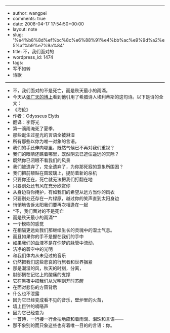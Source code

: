 - --
- author: wangpei
- comments: true
- date: 2008-04-17 17:54:50+00:00
- layout: note
- slug: '%e4%b8%8d%ef%bc%8c%e6%88%91%e4%bb%ac%e9%9d%a2%e5%af%b9%e7%9a%84'
- title: 不，我们面对的
- wordpress_id: 1474
- tags:
- 写不如转
- 诗歌
- --
- 不，我们面对的不是死亡，而是秋天最小的雨滴。
- 今天从[张广天的博上](http://blog.sina.com.cn/s/blog_4830951301009153.html)看到他引用了希腊诗人埃利蒂斯的这句诗。以下是诗的全文：
- 《海伦》
- 作者：Odysseus Elytis
- 翻译：李野光
- 第一滴雨淹死了夏季，
- 那些诞生过星光的言语全被淋湿
- 所有那些以你为唯一对象的言语。
- 我们的手还伸向哪里，既然气候已不再对我们重视？
- 我们的眼睛还瞧着哪里，既然阴云已遮住遥远的天际？
- 既然你已闭眼不看我们的风景
- 我们被遗弃了，完全遗弃了，为你那死寂的意象所围困？
- 我们把前额贴在窗玻璃上，提防着新的杀机
- 只要你还在，死亡就无法把我们打翻在地
- 只要别处还有风在充分欣赏你
- 从身边将你掩护，有如我们的希望从远方当你的风衣
- 只要别处还存在一片绿原，越过你的笑声直到太阳身边
- 悄悄地告诉太阳我们要再次相逢在一起
- *不，我们面对的不是死亡
- 而是秋天最小的雨滴**
- 一个模糊的感觉
- 在相隔更远处我们那继续生长的灵魂中的湿土气息。
- 而且如果你的手不是握在我们的手中
- 如果我们的血液不是在你梦的脉管中流动，
- 洁净的碧空中的光明
- 和我们体内从未见过的音乐
- 仍然把我们这些悲哀的行旅者和世界捆紧
- 那是潮湿的风，秋天的时刻，分离，
- 肘部搁在记忆上的酸痛的支撑
- 它在黑夜中把我们从光明割开时苏醒
- 在面对悲伤的方窗背后
- 什么也不泄露
- 因为它已经变成看不见的音乐，壁炉里的火苗，
- 墙上巨钟的嘀嗒声
- 因为它已经变为
- 一首诗，一行接一行合拍地应和着雨滴、泪珠和言语——
- 那不象别的而只象这些也有着唯一目的的言语：你。
